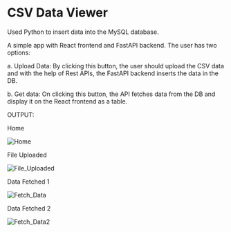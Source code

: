 # CSV Data Viewer
Used Python to insert data into the MySQL database.

A simple app with React frontend and FastAPI backend. The user has two options:

a. Upload Data: By clicking this button, the user should upload the CSV data and with the help of Rest APIs, the FastAPI backend inserts the data in the DB.

b. Get data: On clicking this button, the API fetches data from the DB and display it on the React frontend as a table.

OUTPUT:

Home

![Home](https://github.com/AyushModi123/Invsto_Assignment/assets/99743679/a12b04fb-4857-4126-8835-dc916844daf7)

File Uploaded

![File_Uploaded](https://github.com/AyushModi123/Invsto_Assignment/assets/99743679/519a9d76-e307-4b55-adf5-a66fbe312e63)

Data Fetched 1

![Fetch_Data](https://github.com/AyushModi123/Invsto_Assignment/assets/99743679/9f22c996-98dd-4154-9ebc-cd6708f9a459)

Data Fetched 2

![Fetch_Data2](https://github.com/AyushModi123/Invsto_Assignment/assets/99743679/19972ad6-7a08-4f1a-80a3-d0037f598c95)
